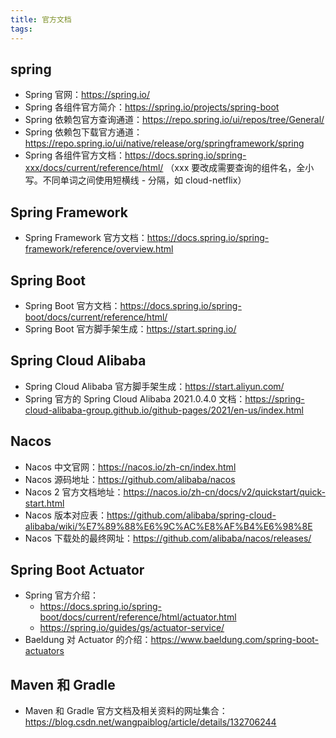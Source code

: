 ```yaml
---
title: 官方文档
tags:
---
```

## spring
+ Spring 官网：https://spring.io/
+ Spring 各组件官方简介：https://spring.io/projects/spring-boot
+ Spring 依赖包官方查询通道：https://repo.spring.io/ui/repos/tree/General/
+ Spring 依赖包下载官方通道：https://repo.spring.io/ui/native/release/org/springframework/spring
+ Spring 各组件官方文档：https://docs.spring.io/spring-xxx/docs/current/reference/html/
（xxx 要改成需要查询的组件名，全小写。不同单词之间使用短横线 - 分隔，如 cloud-netflix）
## Spring Framework
+ Spring Framework 官方文档：https://docs.spring.io/spring-framework/reference/overview.html
## Spring Boot
+ Spring Boot 官方文档：https://docs.spring.io/spring-boot/docs/current/reference/html/
+ Spring Boot 官方脚手架生成：https://start.spring.io/
## Spring Cloud Alibaba
+ Spring Cloud Alibaba 官方脚手架生成：https://start.aliyun.com/
+ Spring 官方的 Spring Cloud Alibaba 2021.0.4.0 文档：https://spring-cloud-alibaba-group.github.io/github-pages/2021/en-us/index.html
## Nacos
+ Nacos 中文官网：https://nacos.io/zh-cn/index.html
+ Nacos 源码地址：https://github.com/alibaba/nacos
+ Nacos 2 官方文档地址：https://nacos.io/zh-cn/docs/v2/quickstart/quick-start.html
+ Nacos 版本对应表：https://github.com/alibaba/spring-cloud-alibaba/wiki/%E7%89%88%E6%9C%AC%E8%AF%B4%E6%98%8E
+ Nacos 下载处的最终网址：https://github.com/alibaba/nacos/releases/
## Spring Boot Actuator
+ Spring 官方介绍：
  + https://docs.spring.io/spring-boot/docs/current/reference/html/actuator.html
  + https://spring.io/guides/gs/actuator-service/
+ Baeldung 对 Actuator 的介绍：https://www.baeldung.com/spring-boot-actuators
## Maven 和 Gradle
+ Maven 和 Gradle 官方文档及相关资料的网址集合：https://blog.csdn.net/wangpaiblog/article/details/132706244 

